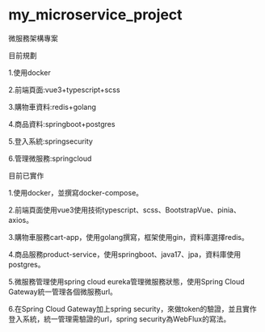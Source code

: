 # my_microservice_project
<p>微服務架構專案</p>
<p>目前規劃</p>
<p>1.使用docker</p>
<p>2.前端頁面:vue3+typescript+scss</p>
<p>3.購物車資料:redis+golang</p>
<p>4.商品資料:springboot+postgres</p>
<p>5.登入系統:springsecurity</p>
<p>6.管理微服務:springcloud</p>
<p>目前已實作</p>
<p>1.使用docker，並撰寫docker-compose。</p>
<p>2.前端頁面使用vue3使用技術typescript、scss、BootstrapVue、pinia、axios。</p>
<p>3.購物車服務cart-app，使用golang撰寫，框架使用gin，資料庫選擇redis。</p>
<p>4.商品服務product-service，使用springboot、java17、jpa，資料庫使用postgres。</p>
<p>5.微服務管理使用spring cloud eureka管理微服務狀態，使用Spring Cloud Gateway統一管理各個微服務url。</p>
<p>6.在Spring Cloud Gateway加上spring security，來做token的驗證，並且實作登入系統，統一管理需驗證的url，spring security為WebFlux的寫法。</p>

